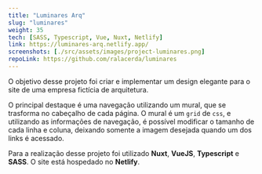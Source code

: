 ```yaml
---
title: "Luminares Arq"
slug: "luminares"
weight: 35
tech: [SASS, Typescript, Vue, Nuxt, Netlify]
link: https://luminares-arq.netlify.app/
screenshots: [./src/assets/images/project-luminares.png]
repoLink: https://github.com/ralacerda/luminares
---
```


O objetivo desse projeto foi criar e implementar um design elegante para o site de uma empresa fictícia de arquitetura.

O principal destaque é uma navegação utilizando um mural, que se trasforma no cabeçalho de cada página. O mural é um `grid` de `css`, e utilizando as informações de navegação, é possível modificar o tamanho de cada linha e coluna, deixando somente a imagem desejada quando um dos links é acessado.

Para a realização desse projeto foi utilizado **Nuxt**, **VueJS**, **Typescript** e **SASS**. O site está hospedado no **Netlify**.
